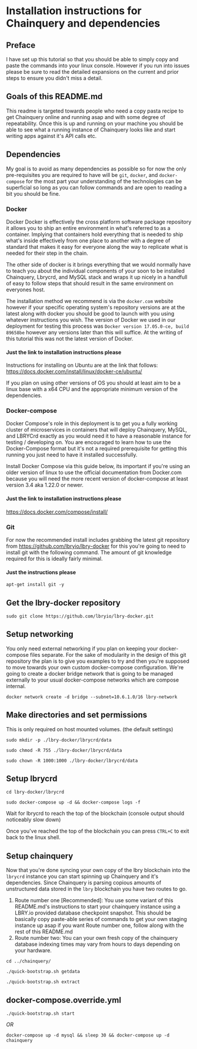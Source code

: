 # Installation instructions for Chainquery and dependencies
## Preface
I have set up this tutorial so that you should be able to simply copy and paste the commands into your linux console.  However if you run into issues please be sure to read the detailed expansions on the current and prior steps to ensure you didn't miss a detail.

## Goals of this README.md
This readme is targeted towards people who need a copy pasta recipe to get Chainquery online and running asap and with some degree of repeatability.  Once this is up and running on your machine you should be able to see what a running instance of Chainquery looks like and start writing apps against it's API calls etc.

## Dependencies
My goal is to avoid as many dependencies as possible so for now the only pre-requisites you are required to have will be `git`, `docker`, and `docker-compose` for the most part your understanding of the technologies can be superficial so long as you can follow commands and are open to reading a bit you should be fine.

### Docker
Docker
Docker is effectively the cross platform software package repository it allows you to ship an entire environment in what's referred to as a container.  Implying that containers hold everything that is needed to ship what's inside effectively from one place to another with a degree of standard that makes it easy for everyone along the way to replicate what is needed for their step in the chain.  

The other side of docker is it brings everything that we would normally have to teach you about the individual components of your soon to be installed Chainquery, Lbrycrd, and MySQL stack and wraps it up nicely in a handfull of easy to follow steps that should result in the same environment on everyones host.

The installation method we recommend is via the `docker.com` website however if your specific operating system's repository versions are at the latest along with docker you should be good to launch with you using whatever instructions you wish.  The version of Docker we used in our deployment for testing this process was `Docker version 17.05.0-ce, build 89658be` however any versions later than this will suffice.  At the writing of this tutorial this was not the latest version of Docker.

#### Just the link to installation instructions please
Instructions for installing on Ubuntu are at the link that follows:
https://docs.docker.com/install/linux/docker-ce/ubuntu/

If you plan on using other versions of OS you should at least aim to be a linux base with a x64 CPU and the appropriate minimum version of the dependencies.

### Docker-compose
Docker Compose's role in this deployment is to get you a fully working cluster of microservices in containers that will deploy Chainquery, MySQL, and LBRYCrd exactly as you would need it to have a reasonable instance for testing / developing on.  You are encouraged to learn how to use the Docker-Compose format but it's not a required prerequisite for getting this running you just need to have it installed successfully.

Install Docker Compose via this guide below, its important if you're using an older version of linux to use the official documentation from Docker.com because you will need the more recent version of docker-compose at least version 3.4 aka 1.22.0 or newer.

#### Just the link to installation instructions please
https://docs.docker.com/compose/install/

### Git
For now the recommended install includes grabbing the latest git repository from https://github.com/lbryio/lbry-docker for this you're going to need to install git with the following command.  The amount of git knowledge required for this is ideally fairly minimal.

#### Just the instructions please
`apt-get install git -y`

## Get the lbry-docker repository

`sudo git clone https://github.com/lbryio/lbry-docker.git`

## Setup networking

You only need external networking if you plan on keeping your docker-compose files separate.
For the sake of modularity in the design of this git repository the plan is to give you examples to try and then you're supposed to move towards your own custom docker-compose configuration.  We're going to create
a docker bridge network that is going to be managed externally to your usual docker-compose networks which are compose internal.

`docker network create -d bridge --subnet=10.6.1.0/16 lbry-network`

## Make directories and set permissions

This is only required on host mounted volumes. (the default settings)

`sudo mkdir -p ./lbry-docker/lbrycrd/data`

`sudo chmod -R 755 ./lbry-docker/lbrycrd/data`

`sudo chown -R 1000:1000 ./lbry-docker/lbrycrd/data`

## Setup lbrycrd

`cd lbry-docker/lbrycrd`

`sudo docker-compose up -d && docker-compose logs -f`

Wait for lbrycrd to reach the top of the blockchain (console output should noticeably slow down)

Once you've reached the top of the blockchain you can press `CTRL+C` to exit back to the linux shell.

## Setup chainquery

Now that you're done syncing your own copy of the lbry blockchain into the `lbrycrd` instance you can start spinning up Chainquery and it's dependencies.  Since Chainquery is parsing copious amounts of unstructured data stored in the `lbry` blockchain you have two routes to go.

1. Route number one [Recommended]: You use some variant of this README.md's instructions to start your chainquery instance using a LBRY.io provided database checkpoint snapshot.  This should be basically copy paste-able series of commands to get your own staging instance up asap if you want Route number one, follow along with the rest of this README.md
2. Route number two: You can your own fresh copy of the chainquery database indexing times may vary from hours to days depending on your hardware.

`cd ../chainquery/`

`./quick-bootstrap.sh getdata`

`./quick-bootstrap.sh extract`

## docker-compose.override.yml

`./quick-bootstrap.sh start`

*OR*

`docker-compose up -d mysql && sleep 30 && docker-compose up -d chainquery`
